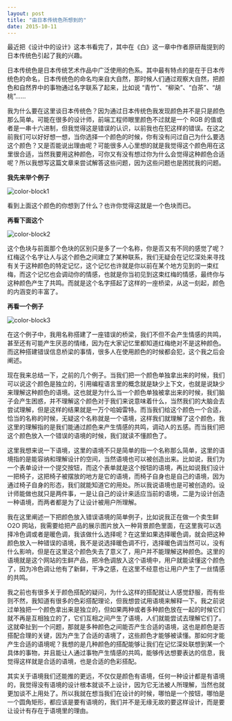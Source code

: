 ```yaml
---
layout: post
title: "由日本传统色所想到的"
date: 2015-10-11
---
```


最近把《设计中的设计》这本书看完了，其中在《白》这一章中作者原研哉提到的日本传统色引起了我的兴趣。

日本传统色是日本传统艺术作品中广泛使用的色系。其中最有特点的是在于日本传统色的命名，日本传统色的命名均来自大自然，那时候人们通过观察大自然，把颜色和自然界中的事物通过名字联系了起来，比如说 “青竹”、“柳染”、“白茶”、“胡桃”......

我为什么要在这里谈日本传统色？因为通过日本传统色我发现颜色并不是只是颜色那么简单。可能在很多的设计师，前端工程师眼里颜色不过就是一个 RGB 的值或者是一串十六进制，但我觉得这是错误的认识，以前我也在犯这样的错误。在这之前我们可以好好想一想，当你选择一个颜色的时候，你有没有问过自己为什么要选这个颜色？又是否能说出理由呢？可能很多人心里想的就是我觉得这个颜色用在这里很合适，当然我要用这种颜色，可你又有没有想过你为什么会觉得这种颜色合适呢？所以我想写这篇文章来尝试解答这些问题，因为这些问题也是困扰我的问题。

**我先来举个例子**

![color-block1](http://7bv99c.com1.z0.glb.clouddn.com/color-block.png)

看到上面这个颜色的你想到了什么？也许你觉得这就是一个色块而已。

**再看下面这个**

![color-block2](http://7bv99c.com1.z0.glb.clouddn.com/color-block2.png)

这个色块与前面那个色块的区别只是多了一个名称，你是否又有不同的感觉了呢？红梅这个名字让人与这个颜色之间建立了某种联系，我们无疑会在记忆深处来寻找有关于这种颜色的特定记忆，这个记忆也许就是你以前在某个地方见到的一束红梅，而这个记忆也会调动你的情感，也就是你当初见到这束红梅的情感，最终你与这种颜色产生了共鸣。而就是这个名字搭起了这样的一座桥梁，从这一刻起，颜色的内涵变的丰富了。

**再看一个例子**

![color-block3](http://7bv99c.com1.z0.glb.clouddn.com/color-block3.png)

在这个例子中，我用名称搭建了一座错误的桥梁，我们不但不会产生情感的共鸣，甚至还有可能产生厌恶的情绪，因为在大家记忆里都知道红梅绝对不是这种颜色。而这种搭建错误信息桥梁的事情，很多人在使用颜色的时候都会犯，这个我之后会阐述。

现在我来总结一下，之前的几个例子。当我们把一个颜色单独拿出来的时候，我们可以说这个颜色是独立的，引用编程语言里的概念就是缺少上下文，也就是说缺少来理解这种颜色的语境。这也就是为什么当一个颜色单独被拿出来的时候，我们脑子会产生困惑，并不理解这个颜色对于我们来说意味着什么，当然我们的大脑会去尝试理解，但是这样的结果就是一万个哈姆雷特。而当我们给这个颜色一个合适，恰当的名称的时候，无疑这个名称就是一个语境，这样我们就理解了这个颜色，我这里的理解指的是我们能通过颜色来产生情感的共鸣，调动人的五感。而当我们把这个颜色放入一个错误的语境的时候，我们就读不懂颜色了。

这里我想来说一下语境，这里的语境不只是简单的指一个名称那么简单，这里的语境指的是能容纳和理解设计的空间，当然语境也可以被创造出来。比如说，我们为一个表单设计一个提交按钮，而这个表单就是这个按钮的语境，再比如说我们设计一把椅子，这把椅子被摆放的地方是它的语境，而椅子自身也是自己的语境，因为通过椅子自身的形态，我们就能知道它的用处。所以我说语境也是可被创造的。设计师能做也就只是两件事，一是让自己的设计来适应当前的语境，二是为设计创造一种语境，而两者都是为了让设计被用户所理解。

我在这里阐述一下把颜色放入错误语境的简单例子，比如说我正在做一个卖生鲜 O2O 网站，我需要给把产品的展示图片放入一种背景颜色里面，在这里我可以选择冷色调或者是暖色调，我该做什么选择呢？在这里如果选择暖色调，就会把这种颜色放入一种错误的语境，我不是说选择暖色调不行，选择暖色调当然可以，没有什么影响，但是在这里这个颜色失去了意义了，用户并不能理解这种颜色。这里的语境就是这个网站的生鲜产品，把冷色调放入这个语境中，用户就能读懂这个颜色了，因为冷色调让他有了新鲜，干净之感，在这里不经意也让用户产生了一丝情感的共鸣。

我之前也有很多关于颜色搭配的疑问，为什么这样的搭配就让人感觉舒服，而有些则不然，我知道有很多的色彩搭配理论，但我想尝试用语境来解释一下。我之前说过单独把一个颜色拿出来是独立的，但如果两种或者多种颜色放在一起的时候它们就不再是互相独立的了，它们互相之间产生了语境，人们就能尝试去理解它们了。这就牵扯到一个问题，那就是多种颜色之间能否产生合适的语境，这也是颜色是否搭配合理的关键，因为产生了合适的语境了，这些颜色才能够被读懂。那如何才能产生合适的语境呢？我想的是几种颜色的搭配能够让我们在记忆深处联想到某一个具体的事物，并且能让人通过事物产生情感的共鸣，能够传达想要表达的信息，我觉得这样就是合适的语境，也是合适的色彩搭配。

其实关于语境我们还能推的更远，不仅仅是颜色有语境，任何一种设计都是有语境的，我觉得没有语境的设计根本就谈不上设计，因为它无法被人所理解，当然也就更加谈不上用处了。所以我就在想当我们在设计的时候，哪怕是一个按钮，哪怕是一个圆角矩形，都应该是要有语境的，我们并不是无缘无故的要这样设计，而是要让设计有存在于语境里的理由。
